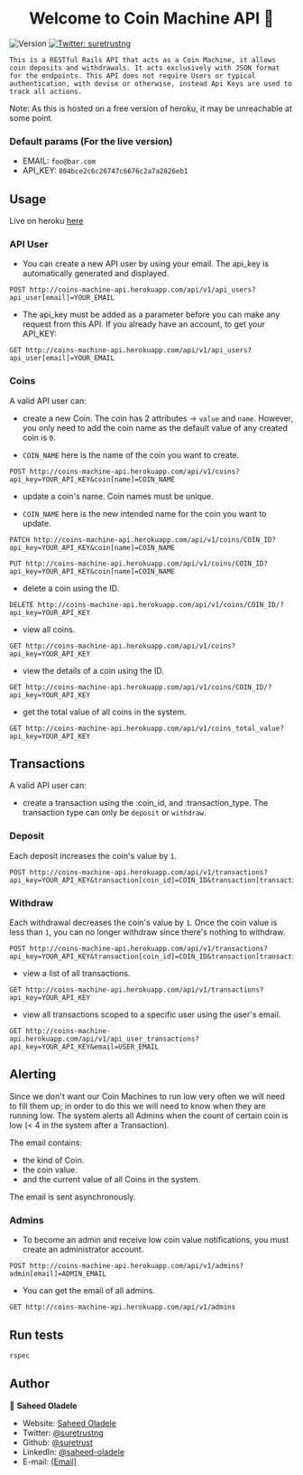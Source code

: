 <h1 align="center">Welcome to Coin Machine API 👋</h1>
<p>
  <img alt="Version" src="https://img.shields.io/badge/version-0.1.0-blue.svg?cacheSeconds=2592000" />
  <a href="https://twitter.com/suretrustng" target="_blank">
    <img alt="Twitter: suretrustng" src="https://img.shields.io/twitter/follow/suretrustng.svg?style=social" />
  </a>
</p>

    This is a RESTful Rails API that acts as a Coin Machine, it allows coin deposits and withdrawals. It acts exclusively with JSON format for the endpoints. This API does not require Users or typical authentication, with devise or otherwise, instead Api Keys are used to track all actions.

Note: As this is hosted on a free version of heroku, it may be unreachable at some point.

### Default params (For the live version)

- EMAIL: `foo@bar.com`
- API_KEY: `804bce2c6c26747c6676c2a7a2826eb1`

## Usage

Live on heroku [here](http://coins-machine-api.herokuapp.com)

### API User

- You can create a new API user by using your email. The api_key is automatically generated and displayed.

```
POST http://coins-machine-api.herokuapp.com/api/v1/api_users?api_user[email]=YOUR_EMAIL
```

- The api_key must be added as a parameter before you can make any request from this API. If you already have an account, to get your API_KEY:

```
GET http://coins-machine-api.herokuapp.com/api/v1/api_users?api_user[email]=YOUR_EMAIL
```

### Coins

A valid API user can:

- create a new Coin. The coin has 2 attributes -> `value` and `name`. However, you only need to add the coin name as the default value of any created coin is `0`.

- `COIN_NAME` here is the name of the coin you want to create.

```
POST http://coins-machine-api.herokuapp.com/api/v1/coins?api_key=YOUR_API_KEY&coin[name]=COIN_NAME
```

- update a coin's name. Coin names must be unique.

- `COIN_NAME` here is the new intended name for the coin you want to update.

```
PATCH http://coins-machine-api.herokuapp.com/api/v1/coins/COIN_ID?api_key=YOUR_API_KEY&coin[name]=COIN_NAME

PUT http://coins-machine-api.herokuapp.com/api/v1/coins/COIN_ID?api_key=YOUR_API_KEY&coin[name]=COIN_NAME
```

- delete a coin using the ID.

```
DELETE http://coins-machine-api.herokuapp.com/api/v1/coins/COIN_ID/?api_key=YOUR_API_KEY
```

- view all coins.

```
GET http://coins-machine-api.herokuapp.com/api/v1/coins?api_key=YOUR_API_KEY
```

- view the details of a coin using the ID.

```
GET http://coins-machine-api.herokuapp.com/api/v1/coins/COIN_ID/?api_key=YOUR_API_KEY
```

- get the total value of all coins in the system.

```
GET http://coins-machine-api.herokuapp.com/api/v1/coins_total_value?api_key=YOUR_API_KEY
```

## Transactions

A valid API user can:

- create a transaction using the :coin_id, and :transaction_type. The transaction type can only be `deposit` or `withdraw`.

### Deposit

Each deposit increases the coin's value by `1`.

```
POST http://coins-machine-api.herokuapp.com/api/v1/transactions?api_key=YOUR_API_KEY&transaction[coin_id]=COIN_ID&transaction[transaction_type]=deposit
```

### Withdraw

Each withdrawal decreases the coin's value by `1`. Once the coin value is less than `1`, you can no longer withdraw since there's nothing to withdraw.

```
POST http://coins-machine-api.herokuapp.com/api/v1/transactions?api_key=YOUR_API_KEY&transaction[coin_id]=COIN_ID&transaction[transaction_type]=withdraw
```

- view a list of all transactions.

```
GET http://coins-machine-api.herokuapp.com/api/v1/transactions?api_key=YOUR_API_KEY
```

- view all transactions scoped to a specific user using the user's email.

```
GET http://coins-machine-api.herokuapp.com/api/v1/api_user_transactions?api_key=YOUR_API_KEY&email=USER_EMAIL
```

## Alerting

Since we don't want our Coin Machines to run low very often we will need to fill them up; in order to do this we will need to know when they are running low. The system alerts all Admins when the count of certain coin is low (< 4 in the system after a Transaction).

The email contains:

- the kind of Coin.
- the coin value.
- and the current value of all Coins in the system.

The email is sent asynchronously.

### Admins

- To become an admin and receive low coin value notifications, you must create an administrator account.

```
POST http://coins-machine-api.herokuapp.com/api/v1/admins?admin[email]=ADMIN_EMAIL
```

- You can get the email of all admins.

```
GET http://coins-machine-api.herokuapp.com/api/v1/admins
```

## Run tests

```sh
rspec
```

## Author

👤 **Saheed Oladele**

- Website: [Saheed Oladele](https://saheedoladele.com)
- Twitter: [@suretrustng](https://twitter.com/suretrustng)
- Github: [@suretrust](https://github.com/suretrust)
- LinkedIn: [@saheed-oladele](https://linkedin.com/in/saheed-oladele)
- E-mail: [(Email)](mailto:saholadele@gmail.com)
